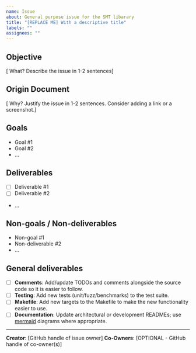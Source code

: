 ```yaml
---
name: Issue
about: General purpose issue for the SMT libarary
title: "[REPLACE ME] With a descriptive title"
labels: ""
assignees: ""
---
```


<!-- DELETE THIS COMMENT BLOCK
  After completing the following:
    1. Update _Assignee(s)_
    2. Add _Label(s)_
-->

## Objective

[ What? Describe the issue in 1-2 sentences]

## Origin Document

[ Why? Justify the issue in 1-2 sentences. Consider adding a link or a screenshot.]

## Goals

<!-- DELETE THIS COMMENT BLOCK
  Provide a list of goals (not tasks) driving this issue.
  These should not be actionable but guide the overarching goals we're aiming to achieve.
-->

- Goal #1
- Goal #2
- ...

## Deliverables

<!-- DELETE THIS COMMENT BLOCK
  Make a list of deliverables that must be done to consider this task/issue resolved.
  These should be very actionable, concrete and tangible.
-->

- [ ] Deliverable #1
- [ ] Deliverable #2
- ...

## Non-goals / Non-deliverables

<!-- DELETE THIS COMMENT BLOCK
  Make a list of action items that are out of scope for this issue.
  These should explicitly not be delivered as part of this issue and should be considered scope creep.
-->

- Non-goal #1
- Non-deliverable #2
- ...

## General deliverables

<!-- DELETE THIS COMMENT BLOCK
  Remove sections that are not applicable to this PR.
-->

- [ ] **Comments**: Add/update TODOs and comments alongside the source code so it is easier to follow.
- [ ] **Testing**: Add new tests (unit/fuzz/benchmarks) to the test suite.
- [ ] **Makefile**: Add new targets to the Makefile to make the new functionality easier to use.
- [ ] **Documentation**: Update architectural or development READMEs; use [mermaid](https://mermaid-js.github.io/mermaid/) diagrams where appropriate.

---

<!-- DELETE THIS COMMENT BLOCK
  Remove `Co-Owners` if not applicable.
-->

**Creator**: [GitHub handle of issue owner]
**Co-Owners**: [OPTIONAL - GitHub handle of co-owner(s)]
